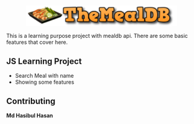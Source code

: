 <p align="center"><a href="https://the-mealdb-api.netlify.app/" target="_blank"><img src="logo-small.png" width="400"></a></p>
This is a learning purpose project with mealdb api. There are some basic features that cover here. 

## JS Learning Project

- Search Meal with name
- Showing some features

## Contributing
**Md Hasibul Hasan**